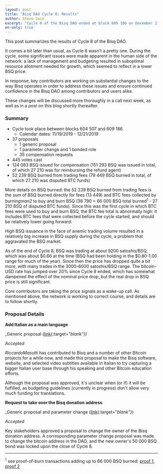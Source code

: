 ```yaml
---
layout: post
title: "Bisq DAO Cycle 8: Results"
author: Steve Jain
excerpt: "Cycle 8 of the Bisq DAO ended at block 609 186 on December 21 2019. This post covers its results. <br><br>"
en-only: true
---
```


This post summarizes the results of Cycle 8 of the Bisq DAO.

It comes a bit later than usual, as Cycle 8 wasn't a pretty one. During the cycle, some significant issues were made apparent in the human side of the network: a lack of management and budgeting resulted in suboptimal resource allotment needed for growth, which seemed to reflect in a lower BSQ price.

In response, key contributors are working on substantial changes to the way Bisq operates in order to address these issues and ensure continued confidence in the Bisq DAO among contributors and users alike. 

These changes will be discussed more thoroughly in a call next week, as well as in a post on this blog shortly thereafter.

### Summary

* Cycle took place between blocks 604 507 and 609 186
  * Calendar dates: 11/19/2019 - 12/21/2019
* 37 proposals
  * 1 generic proposal
  * 1 parameter change and 1 bonded role
  * 35 compensation requests
* 445 votes cast
* 124 083 BSQ issued for compensation (151 293 BSQ was issued in total, of which 27 210 was for reimbursing the refund agent)
* 52 239 BSQ burned from trading fees (79 449 BSQ burned in total, of which 27 210 was disputed BTC funds)

More details on BSQ burned: the 52 239 BSQ burned from trading fees is the sum of BSQ burned directly for fees (13 449) and BTC fees collected by _burningman2_ to buy and burn BSQ (38 790 = 66 000 BSQ total burned<sup>1</sup> - 27 210 BSQ of disputed BTC funds). Since this was the first cycle in which BTC fees were used to buy and burn BSQ, the BTC fee total is abnormally high: it includes BTC fees that were collected before the cycle started, and should be relatively lower going forward.

High BSQ issuance in the face of anemic trading volume resulted in a relatively big increase in BSQ supply during the cycle, a problem that aggravated the BSQ market. 

As of the end of Cycle 8, BSQ was trading at about 9200 satoshis/BSQ, which was about $0.66 at the time (BSQ had been holding in the $0.80-1.00 range for much of the year). Since then the price has dropped quite a bit more, with many trades in the 3000-6000 satoshis/BSQ range. The bitcoin-USD rate has jumped over 20% since Cycle 8 ended, which has somewhat dampened the effect of the nominal price drop, but the real drop in BSQ price is still significant.

Core contributors are taking the price signals as a wake-up call. As mentioned above, the network is working to correct course, and details are to follow shortly.

### Proposal Details

**Add Italian as a main language**

_Generic proposal ([link](https://github.com/bisq-network/proposals/issues/151){:target="_blank"})_

_Accepted_

_RiccardoMasutti_ has contributed to Bisq and a number of other Bitcoin projects for a while now, and made this proposal to make the Bisq software, website, and selected video subtitles available in Italian to try capturing a bigger Italian user base through his speaking and other Bitcoin education efforts.

Although the proposal was approved, it's unclear when (or if) it will be fulfilled, as budgeting guidelines (currently in progress) don't allow very much funding for translations.

**Request to take over the Bisq donation address**

_Generic proposal and parameter change ([link](https://github.com/bisq-network/proposals/issues/149){:target="_blank"})_

_Accepted_

Key stakeholders approved a proposal to change the owner of the Bisq donation address. A corresponding parameter change proposal was made to change the bitcoin address in the DAO, and the new owner's 50 000 BSQ bond was locked upon the close of Cycle 8.

---

 <sup>1</sup> see proof-of-burn transactions adding up to 66 000 BSQ burned: [proof 1](https://bsq.ninja/tx.html?tx=caf7410187735ac013a3fec0ae6566ee1c9dd2dcf974f0d92d75bb9d22feba6c), [proof 2](https://bsq.ninja/tx.html?tx=2452902d1299f36394ad3011a9b8a51e888d594ed3095bc55577091d1ca45ec8)
